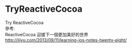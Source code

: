 # TryReactiveCocoa
Try ReactiveCocoa
<br/>
參考:
<br/>
ReactiveCocoa 迎接下一個更加美好的世界
<br/>
http://iiiyu.com/2013/09/11/learning-ios-notes-twenty-eight/
<br/>
